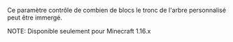 Ce paramètre contrôle de combien de blocs le tronc de l'arbre personnalisé peut être immergé.

NOTE: Disponible seulement pour Minecraft 1.16.x